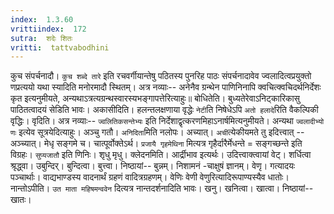 ```yaml
---
index:  1.3.60
vrittiindex:  172
sutra:  शदेः शितः
vritti:  tattvabodhini 
---
```


कुच संपर्चनादौ। `कुच शब्दे तारे` इति रचवर्गीयान्तेषु पठितस्य पुनरिह पाठः संपर्चनादावेव ज्वलादित्वप्रयुक्तो णप्रत्ययो यथा स्यादिति मनोरमादौ स्थितम्। अत्र नव्याः-- अनेनैव ग्रन्थेन पाणिनिनापि क्वचित्क्वचिदर्थनिर्देशः कृत इत्यनुमीयते, अन्यथाऽत्रत्यग्रन्थस्वारस्यभङ्गापत्तेरित्याहुः॥ बोधितेति। बुध्यतेरेवाऽनिट्कारिकासु पाठितत्वादयं सेडिति भावः। अकासीदिति। हलन्तलक्षणाया वृद्धेः `नेटी`ति निषेधेऽपि `अतो हलादे`रिति वैकल्पिकी वृद्धिः। वृदिति। अत्र नव्याः-- `ज्वलितिकसन्तेभ्यः` इति निर्देशाद्वृत्करणमिहाऽनार्षमित्यनुमीयते। अन्यथा `ज्वलादीभ्यो णः` इत्येव सूत्रयेदित्याहुः। अञ्चु गतौ। `अनिदिता`मिति नलोपः। अच्यात्। `अची`त्येकीयमते तु इदित्त्वात् -- अञ्च्यात्। मेधृ सङ्गमे च। चात्पूर्वोक्तेऽर्थ। `प्रजायै गृहमेथिना` मित्यत्र गृहैर्दारैर्मेधन्ते = सङ्गच्छन्ते इति विग्रहः। `सुप्यजातौ` इति णिनिः। शृधु मृधु। क्लेदनमिति। आर्द्रीभाव इत्यर्थः। उदित्त्वाक्त्वायां वेट्। शर्धित्वा श्रृद्ध्वा। उबुन्दिर्। बुन्दित्वा। बुत्त्वा। निष्ठायां-- बुन्नम्। निशामनं -चाक्षुषं ज्ञानम्। वेणृ। गत्यादयः पञ्चार्थाः। वाद्यभाण्डस्य वादनार्थं ग्रहणं वादित्रग्रहणम्। वेणिः वेणी वेणुरित्यादिरूपाण्यस्यैव धातोः। नान्तोऽपीति। `उत माता महिषमन्ववेन` दित्यत्र नान्तदर्शनादिति भावः। खनु। खनित्वा। खात्वा। निष्ठायां-- खातः।

